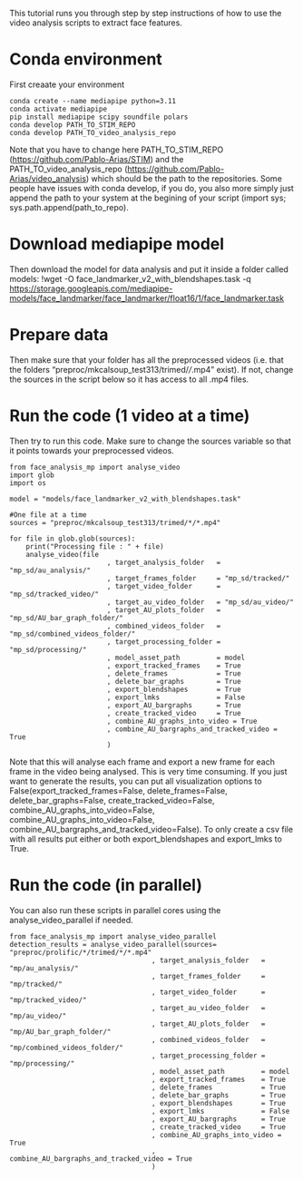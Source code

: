 
This tutorial runs you through step by step instructions of how to use the video analysis scripts to extract face features.

# Conda environment
First creaate your environment
```
conda create --name mediapipe python=3.11
conda activate mediapipe
pip install mediapipe scipy soundfile polars
conda develop PATH_TO_STIM_REPO
conda develop PATH_TO_video_analysis_repo
```

Note that you have to change here PATH_TO_STIM_REPO (https://github.com/Pablo-Arias/STIM) and the PATH_TO_video_analysis_repo (https://github.com/Pablo-Arias/video_analysis) which should be the path to the repositories. Some people have issues with conda develop, if you do, you also more simply just append the path to your system at the begining of your script (import sys; sys.path.append(path_to_repo).

# Download mediapipe model
Then download the model for data analysis and put it inside a folder called models:
!wget -O face_landmarker_v2_with_blendshapes.task -q https://storage.googleapis.com/mediapipe-models/face_landmarker/face_landmarker/float16/1/face_landmarker.task

# Prepare data
Then make sure that your folder has all the preprocessed videos (i.e. that the folders “preproc/mkcalsoup_test313/trimed/*/*.mp4” exist). If not, change the sources in the script below so it has access to all .mp4 files.

# Run the code (1 video at a time)

Then try to run this code. Make sure to change the sources variable so that it points towards your preprocessed videos.

```
from face_analysis_mp import analyse_video
import glob
import os

model = "models/face_landmarker_v2_with_blendshapes.task"

#One file at a time
sources = "preproc/mkcalsoup_test313/trimed/*/*.mp4"

for file in glob.glob(sources):
    print("Processing file : " + file)
    analyse_video(file
                        , target_analysis_folder   = "mp_sd/au_analysis/"
                        , target_frames_folder     = "mp_sd/tracked/"
                        , target_video_folder      = "mp_sd/tracked_video/"
                        , target_au_video_folder   = "mp_sd/au_video/"
                        , target_AU_plots_folder   = "mp_sd/AU_bar_graph_folder/"
                        , combined_videos_folder   = "mp_sd/combined_videos_folder/"
                        , target_processing_folder = "mp_sd/processing/" 
                        , model_asset_path         = model
                        , export_tracked_frames    = True
                        , delete_frames            = True
                        , delete_bar_graphs        = True
                        , export_blendshapes       = True
                        , export_lmks              = False
                        , export_AU_bargraphs      = True
                        , create_tracked_video     = True
                        , combine_AU_graphs_into_video = True
                        , combine_AU_bargraphs_and_tracked_video = True
                        )
```

Note that this will analyse each frame and export a new frame for each frame in the video being analysed. This is very time consuming. If you just want to generate the results, you can put all visualization options to False(export_tracked_frames=False, delete_frames=False, delete_bar_graphs=False, create_tracked_video=False, combine_AU_graphs_into_video=False, combine_AU_graphs_into_video=False, combine_AU_bargraphs_and_tracked_video=False). To only create a csv file with all results put either or both export_blendshapes and export_lmks to True.


# Run the code (in parallel)

You can also run these scripts in parallel cores using the analyse_video_parallel if needed.
```
from face_analysis_mp import analyse_video_parallel
detection_results = analyse_video_parallel(sources= "preproc/prolific/*/trimed/*/*.mp4"
                                   , target_analysis_folder   = "mp/au_analysis/"
                                   , target_frames_folder     = "mp/tracked/"
                                   , target_video_folder      = "mp/tracked_video/"
                                   , target_au_video_folder   = "mp/au_video/"
                                   , target_AU_plots_folder   = "mp/AU_bar_graph_folder/"
                                   , combined_videos_folder   = "mp/combined_videos_folder/"
                                   , target_processing_folder = "mp/processing/" 
                                   , model_asset_path         = model
                                   , export_tracked_frames    = True
                                   , delete_frames            = True
                                   , delete_bar_graphs        = True
                                   , export_blendshapes       = True
                                   , export_lmks              = False
                                   , export_AU_bargraphs      = True
                                   , create_tracked_video     = True
                                   , combine_AU_graphs_into_video = True
                                   , combine_AU_bargraphs_and_tracked_video = True
                                   )

```